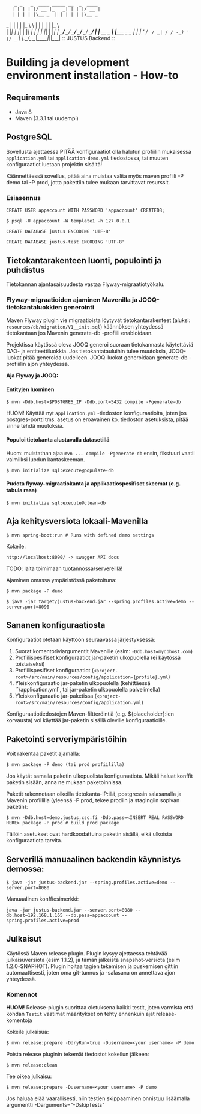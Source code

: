        _ _   _  ____ _____ __  _  ____
      | | | | |/ __ |_   _| | | |/ __ |
      | | | | |\__ _  | | | | | |\__ _
   _  | | | | |_  \ \ | | | | | |_  \ \
  | |_| | |_| | |_| | | | | |_| | |_| |
   \___/ \___/ \___/  \_/  \___/ \___/
    | |__  __ _ __| |_____ _ _  __| |
    | '_ \/ _` / _| / / -_) ' \/ _` |
    |_.__/\__,_\__|_\_\___|_||_\__,_|
          :: JUSTUS Backend ::

# Building ja development environment installation - How-to

## Requirements

* Java 8
* Maven (3.3.1 tai uudempi)
 
## PostgreSQL

Sovellusta ajettaessa PITÄÄ konfiguraatiot olla halutun profiilin mukaisessa `application.yml` tai `application-demo.yml` 
tiedostossa, tai muuten konfiguraatiot luetaan projektin sisältä!

Käännettäessä sovellus, pitää aina muistaa valita myös maven profiili -P demo tai -P prod, jotta pakettiin tulee mukaan 
tarvittavat resurssit.

### Esiasennus

    CREATE USER appaccount WITH PASSWORD 'appaccount' CREATEDB;

    $ psql -U appaccount -W template1 -h 127.0.0.1

    CREATE DATABASE justus ENCODING 'UTF-8'

    CREATE DATABASE justus-test ENCODING 'UTF-8'

## Tietokantarakenteen luonti, populointi ja puhdistus

Tietokannan ajantasaisuudesta vastaa Flyway-migraatiotyökalu.

### Flyway-migraatioiden ajaminen Mavenilla ja JOOQ-tietokantaluokkien generointi

Maven Flyway plugin vie migraatioista löytyvät tietokantarakenteet (aluksi: ``resources/db/migration/V1__init.sql``) 
käännöksen yhteydessä tietokantaan jos Mavenin generate-db -profiili enabloidaan.

Projektissa käytössä oleva JOOQ generoi suoraan tietokannasta käytettäviä DAO- ja entiteettiluokkia. Jos 
tietokantatauluihin tulee muutoksia, JOOQ-luokat pitää generoida uudelleen. JOOQ-luokat generoidaan
generate-db -profiiilin ajon yhteydessä.

**Aja Flyway ja JOOQ:**

#### Entityjen luominen

    $ mvn -Ddb.host=$POSTGRES_IP -Ddb.port=5432 compile -Pgenerate-db

HUOM! Käyttää nyt `application.yml` -tiedoston konfiguraatioita, joten jos postgres-portti tms. asetus on 
eroavainen ko. tiedoston asetuksista, pitää sinne tehdä muutoksia.

#### Populoi tietokanta alustavalla datasetillä

Huom: muistathan ajaa ``mvn ... compile -Pgenerate-db`` ensin, fikstuuri vaatii valmiiksi luodun kantaskeeman.
    
    $ mvn initialize sql:execute@populate-db

#### Pudota flyway-migraatiokanta ja applikaatiospesifiset skeemat (e.g. tabula rasa)

    $ mvn initialize sql:execute@clean-db


## Aja kehitysversiota lokaali-Mavenilla

    $ mvn spring-boot:run # Runs with defined demo settings
  
Kokeile:

    http://localhost:8090/ -> swagger API docs
    
    
TODO: laita toimimaan tuotannossa/servereillä!

Ajaminen omassa ympäristössä paketoituna:

    $ mvn package -P demo 

    $ java -jar target/justus-backend.jar --spring.profiles.active=demo --server.port=8090 


## Sananen konfiguraatiosta

Konfiguraatiot otetaan käyttöön seuraavassa järjestyksessä:

1. Suorat komentoriviargumentit Mavenille (esim: ``-Ddb.host=mydbhost.com``)
2. Profiilispesifiset konfiguraatiot jar-paketin ulkopuolella (ei käytössä toistaiseksi)
3. Profiilispesifiset konfiguraatiot (``<project-root>/src/main/resources/config/application-{profile}.yml``)
4. Yleiskonfiguraatio jar-paketin ulkopuolella (kehittäessä ``<project-root>/application.yml`, tai jar-paketin ulkopuolella palvelimella)
5. Yleiskonfiguraatio jar-paketissa (``<project-root>/src/main/resources/config/application.yml``)

Konfiguraatiotiedostojen Maven-filtteröintiä (e.g. ${placeholder}:ien korvausta) voi käyttää jar-paketin sisällä 
oleville konfiguraatioille.


## Paketointi serveriympäristöihin

Voit rakentaa paketit ajamalla:

    $ mvn package -P demo (tai prod profiililla)

Jos käytät samalla paketin ulkopuolista konfiguraatiota. Mikäli haluat konffit paketin sisään, anna ne mukaan paketoinnissa.

Paketit rakennetaan oikeilla tietokanta-IP:illä, postgressin salasanalla ja Mavenin profiililla 
(yleensä -P prod, tekee prodiin ja stagingiin sopivan paketin):

    $ mvn -Ddb.host=demo.justus.csc.fi -Ddb.pass=<INSERT REAL PASSWORD HERE> package -P prod # build prod package
   
Tällöin asetukset ovat hardkoodattuina paketin sisällä, eikä ulkoista konfiguraatiota tarvita.   
   
   
## Serverillä manuaalinen backendin käynnistys demossa:

    $ java -jar justus-backend.jar --spring.profiles.active=demo --server.port=8080
    
   Manuaalinen konffiesimerkki:
    
    java -jar justus-backend.jar --server.port=8080 --db.host=192.168.1.165 --db.pass=appaccount --spring.profiles.active=prod

## Julkaisut

Käytössä Maven release plugin. Plugin kysyy ajettaessa tehtävää julkaisuversiota (esim 1.1.2), ja tämän jälkeistä 
snapshot-versiota (esim 1.2.0-SNAPHOT). Plugin hoitaa tagien tekemisen ja puskemisen gittiin automaattisesti, joten
oma git-tunnus ja -salasana on annettava ajon yhteydessä.

### Komennot

**HUOM!** Release-plugin suorittaa oletuksena kaikki testit, joten varmista että kohdan `Testit` vaatimat määritykset on tehty ennenkuin ajat release-komentoja

Kokeile julkaisua:

    $ mvn release:prepare -DdryRun=true -Dusername=<your username> -P demo
  
Poista release pluginin tekemät tiedostot kokeilun jälkeen:

    $ mvn release:clean
    
Tee oikea julkaisu:

    $ mvn release:prepare -Dusername=<your username> -P demo

Jos haluaa elää vaarallisesti, niin testien skippaaminen onnistuu lisäämalla argumentti
    -Darguments="-DskipTests"
